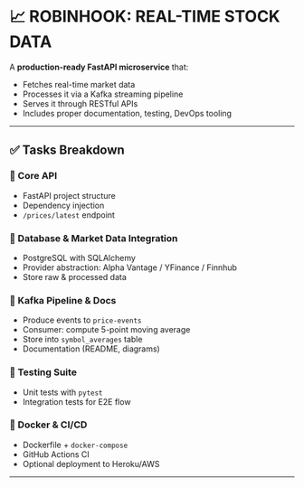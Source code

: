 # 📈 ROBINHOOK: REAL-TIME STOCK DATA

A **production-ready FastAPI microservice** that:

- Fetches real-time market data
- Processes it via a Kafka streaming pipeline
- Serves it through RESTful APIs
- Includes proper documentation, testing, DevOps tooling

---

## ✅ Tasks Breakdown

### 🧩 Core API
- FastAPI project structure
- Dependency injection
- `/prices/latest` endpoint

### 🧩 Database & Market Data Integration 
- PostgreSQL with SQLAlchemy
- Provider abstraction: Alpha Vantage / YFinance / Finnhub
- Store raw & processed data

### 🧩 Kafka Pipeline & Docs 
- Produce events to `price-events`
- Consumer: compute 5-point moving average
- Store into `symbol_averages` table
- Documentation (README, diagrams)

### 🧪 Testing Suite 
- Unit tests with `pytest`
- Integration tests for E2E flow

### 🐳 Docker & CI/CD 
- Dockerfile + `docker-compose`
- GitHub Actions CI
- Optional deployment to Heroku/AWS
---